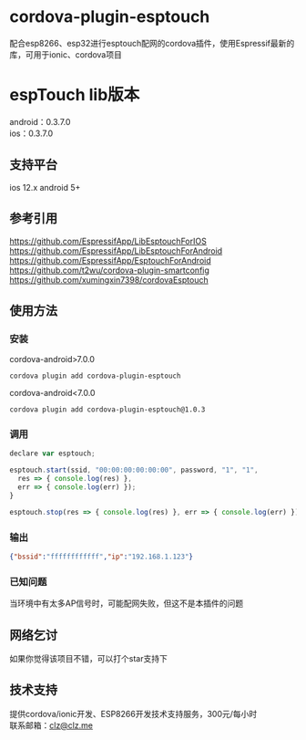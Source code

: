 # cordova-plugin-esptouch  
配合esp8266、esp32进行esptouch配网的cordova插件，使用Espressif最新的库，可用于ionic、cordova项目  

# espTouch lib版本  
android：0.3.7.0  
ios：0.3.7.0  
  
## 支持平台  
ios 12.x 
android 5+ 

## 参考引用  
https://github.com/EspressifApp/LibEsptouchForIOS  
https://github.com/EspressifApp/LibEsptouchForAndroid  
https://github.com/EspressifApp/EsptouchForAndroid  
https://github.com/t2wu/cordova-plugin-smartconfig  
https://github.com/xumingxin7398/cordovaEsptouch  

## 使用方法  
### 安装  
cordova-android>7.0.0
```
cordova plugin add cordova-plugin-esptouch
```
cordova-android<7.0.0
```
cordova plugin add cordova-plugin-esptouch@1.0.3
```

### 调用  
```javascript
declare var esptouch;

esptouch.start(ssid, "00:00:00:00:00:00", password, "1", "1", 
  res => { console.log(res) },
  err => { console.log(err) });
}

esptouch.stop(res => { console.log(res) }, err => { console.log(err) });

```
### 输出  
```json
{"bssid":"ffffffffffff","ip":"192.168.1.123"}
```

### 已知问题  
当环境中有太多AP信号时，可能配网失败，但这不是本插件的问题  

## 网络乞讨  
如果你觉得该项目不错，可以打个star支持下  

## 技术支持  
提供cordova/ionic开发、ESP8266开发技术支持服务，300元/每小时  
联系邮箱：clz@clz.me  
